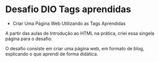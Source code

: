 # Desafio DIO Tags aprendidas

- Criar Uma Página Web Utilizando as Tags Aprendidas

A partir das aulas de Introdução ao HTML na prática, criei essa singela página para o desafio.

O desafio consiste em criar uma página web, em formato de blog, explicando o que aprendi de forma didática.
